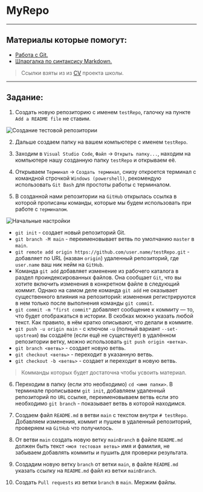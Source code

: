 # MyRepo

____

## Материалы которые помогут:
- [Работа с Git.](https://github.com/rolling-scopes-school/tasks/blob/master/tasks/cv/git.md)
- [Шпаргалка по синтаксису Markdown.](https://ydmitry.ru/blog/rukovodstvo-po-markdown-dlya-uproshcheniya-veb-razrabotki/)
> Ссылки взяты из из [CV](https://github.com/rolling-scopes-school/tasks/blob/master/tasks/cv/git-markdown.md) проекта школы.

____

## Задание:
1. Создать новую репозиторию с именем `testRepo`, галочку на пункте `Add a README file` не ставим.

![Создание тестовой репозитории](https://i.ibb.co/kmDzzj5/image.png)

2. Дальше создаем папку на вашем компьютере с именем `testRepo`.

3. Заходим в `Visual Studio Code`, `Файл` -> `Открыть папку...`, находим на компьютере нашу созданную папку `testRepo` и открываем её.

4. Открываем `Терминал` -> `Создать терминал`, снизу откроется терминал с командной строчкой `Windows (powershell)`, рекомендую использовать `Git Bash` для простоты работы с терминалом.

5. В созданной нами репозитории на `GitHub` открылась ссылка в которой прописаны команды, которые мы будем использовать при работе с `терминалом`.

![Начальные настройки](https://i.ibb.co/frm19rP/image.png)

- `git init` - создает новый репозиторий Git.
- `git branch -M main` - переименовывает ветвь по умолчанию `master` в `main`.
- `git remote add origin https://github.com/user.name/testRepo.git` - добавляет по URL (назван `origin`) удаленный репозиторий, где `user.name` ваш ник нейм на `GitHub`.
- Команда `git add` добавляет изменение из рабочего каталога в раздел проиндексированных файлов. Она сообщает `Git`, что вы хотите включить изменения в конкретном файле в следующий коммит. Однако на самом деле команда `git add` не оказывает существенного влияния на репозиторий: изменения регистрируются в нем только после выполнения команды `git commit`.
- `git commit -m "first commit"` добавляет сообщение к коммиту — то, что будет отображаться в истории. В скобках можно указать любой текст. Как правило, в нём кратко описывают, что делали в коммите.
- `git push -u origin main` - с ключом `-u` (полный вариант `--set-upstream`) вы создаёте (если ещё не существует) в удалённом репозитории ветку, можно использовать `git push origin <ветка>`.
- `git branch <ветвь>` - создает новую ветвь.
- `git checkout <ветвь>` - переходит в указанную ветвь.
- `git checkout -b <ветвь>` - создает и переходит в новую ветвь.
> Комманды которых будет достаточна чтобы усвоить материал.

6. Переходим в папку (если это необходимо) `cd <имя папки>`. В терминале прописываем `git init`, добавляем удаленный репозиторий по `URL` ссылке, переименовываем ветвь если это необходимо `git branch` - показывает ветвь в которой находимся.

7. Создаем файл `README.md` в ветви `main` с текстом внутри `# testRepo`. Добавляем изменения, коммит и пушем в удаленный репозиторий, проверяем на `GitHub` что получилось.

8. От ветви `main` создать новую ветку `mainBranch` в файле `README.md` должен быть текст `<моя тестовая ветвь>` имя и фамилия, не забываем добавлять коммиты и пушить для проверки результата.

9. Создадим новую ветку `branch` от ветки `main`, в файле `README.md` указать ссылку на `README.md` файл из ветки `mainBranch`.

10.  Создать `Pull requests` из ветки `branch` в `main`. Мержим файлы.